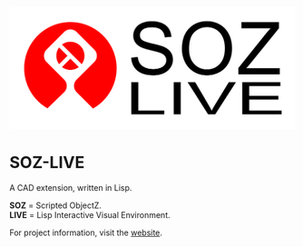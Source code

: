 <img src="/assets/soz-live-logo.png" width="1000">

# SOZ-LIVE

A CAD extension, written in Lisp. 

**SOZ** = Scripted ObjectZ.   
**LIVE** = Lisp Interactive Visual Environment.  
 
For project information, visit the [website](https://www.soz-live.com).

